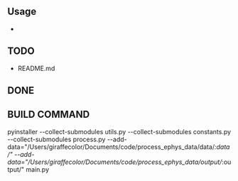 Usage
-----
* 

TODO
----
* README.md

DONE
----

BUILD COMMAND
---
pyinstaller --collect-submodules utils.py --collect-submodules constants.py --collect-submodules process.py  --add-data="/Users/giraffecolor/Documents/code/process_ephys_data/data/*:data/" --add-data="/Users/giraffecolor/Documents/code/process_ephys_data/output/*:output/"  main.py
